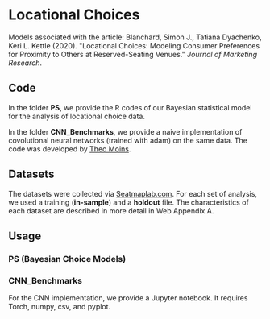 # Locational Choices
Models associated with the article: Blanchard, Simon J., Tatiana Dyachenko, Keri L. Kettle (2020). "Locational Choices: Modeling Consumer Preferences for Proximity to Others at Reserved-Seating Venues." <i>Journal of Marketing Research</i>.

## Code

In the folder <strong>PS</strong>, we provide the R codes of our Bayesian statistical model for the analysis of locational choice data. 

In the folder <strong>CNN_Benchmarks</strong>, we provide a naive implementation of covolutional neural networks (trained with adam) on the same data. The code was developed by <A HREF="https://www.gerad.ca/en/people/theo-moins">Theo Moins</A>. 

## Datasets

The datasets were collected via <A HREF="http://www.seatmaplab.com" target="_blank">Seatmaplab.com</A>. For each set of analysis, we used a training (<b>in-sample</b>) and a <b>holdout</b> file. The characteristics of each dataset are described in more detail in Web Appendix A. 

## Usage

### PS (Bayesian Choice Models)

### CNN_Benchmarks

For the CNN implementation, we provide a Jupyter notebook. It requires Torch, numpy, csv, and pyplot. 

